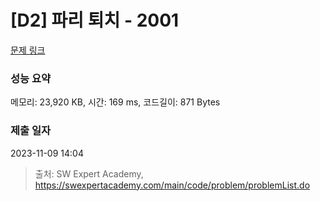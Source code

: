# [D2] 파리 퇴치 - 2001 

[문제 링크](https://swexpertacademy.com/main/code/problem/problemDetail.do?contestProbId=AV5PzOCKAigDFAUq) 

### 성능 요약

메모리: 23,920 KB, 시간: 169 ms, 코드길이: 871 Bytes

### 제출 일자

2023-11-09 14:04



> 출처: SW Expert Academy, https://swexpertacademy.com/main/code/problem/problemList.do